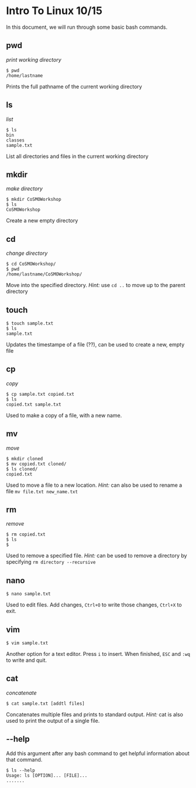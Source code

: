 # Intro To Linux 10/15

In this document, we will run through some basic bash commands.

## pwd
_print working directory_

```
$ pwd
/home/lastname
```

Prints the full pathname of the current working directory

## ls
_list_

```
$ ls
bin
classes
sample.txt
```

List all directories and files in the current working directory

## mkdir
_make directory_

```
$ mkdir CoSMOWorkshop
$ ls
CoSMOWorkshop
```

Create a new empty directory

## cd
_change directory_

```
$ cd CoSMOWorkshop/
$ pwd
/home/lastname/CoSMOWorkshop/
```

Move into the specified directory. *Hint:* use `cd ..` to move up to the parent directory

## touch

```
$ touch sample.txt
$ ls
sample.txt
```

Updates the timestampe of a file (??), can be used to create a new, empty file

## cp
_copy_
```
$ cp sample.txt copied.txt
$ ls
copied.txt sample.txt
```

Used to make a copy of a file, with a new name.

## mv
_move_
```
$ mkdir cloned
$ mv copied.txt cloned/
$ ls cloned/
copied.txt
```

Used to move a file to a new location. *Hint:* can also be used to rename a file `mv file.txt new_name.txt`

## rm
_remove_
```
$ rm copied.txt
$ ls
$
```
Used to remove a specified file. *Hint:* can be used to remove a directory by specifying `rm directory --recursive`

## nano

```
$ nano sample.txt
```
Used to edit files. Add changes, `Ctrl+O` to write those changes, `Ctrl+X` to exit.

## vim

```
$ vim sample.txt
```
Another option for a text editor. Press `i` to insert. When finished, `ESC` and `:wq` to write and quit.

## cat
_concatenate_
```
$ cat sample.txt [addtl files]
```

Concatenates multiple files and prints to standard output. *Hint:* cat is also used to print the output of a single file.

## --help
Add this argument after any bash command to get helpful information about that command.

```
$ ls --help
Usage: ls [OPTION]... [FILE]...
.......
```

